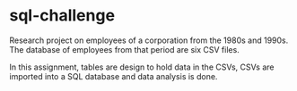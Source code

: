 # sql-challenge

Research project on employees of a corporation from the 1980s and 1990s. The database of employees from that period are six CSV files.

In this assignment, tables are design to hold data in the CSVs, CSVs are imported into a SQL database and data analysis is done.
